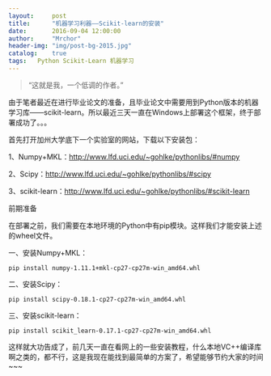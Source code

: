 ```yaml
---
layout:     post
title:      "机器学习利器——Scikit-learn的安装"
date:       2016-09-04 12:00:00
author:     "Mrchor"
header-img: "img/post-bg-2015.jpg"
catalog:	true
tags:	Python Scikit-Learn 机器学习
---
```


> “这就是我，一个低调的作者。”


由于笔者最近在进行毕业论文的准备，且毕业论文中需要用到Python版本的机器学习库——scikit-learn。所以最近三天一直在Windows上部署这个框架，终于部署成功了。。。

首先打开加州大学底下一个实验室的网站，下载以下安装包：

1、Numpy+MKL：http://www.lfd.uci.edu/~gohlke/pythonlibs/#numpy

2、Scipy：http://www.lfd.uci.edu/~gohlke/pythonlibs/#scipy

3、scikit-learn：http://www.lfd.uci.edu/~gohlke/pythonlibs/#scikit-learn

前期准备

在部署之前，我们需要在本地环境的Python中有pip模块。这样我们才能安装上述的wheel文件。

一、安装Numpy+MKL：　　

	pip install numpy-1.11.1+mkl-cp27-cp27m-win_amd64.whl
	
二、安装Scipy：

	pip install scipy-0.18.1-cp27-cp27m-win_amd64.whl
	
三、安装scikit-learn：

	pip install scikit_learn-0.17.1-cp27-cp27m-win_amd64.whl
	
这样就大功告成了，前几天一直在看网上的一些安装教程，什么本地VC++编译库啊之类的，都不行，这是我现在能找到最简单的方案了，希望能够节约大家的时间~~~